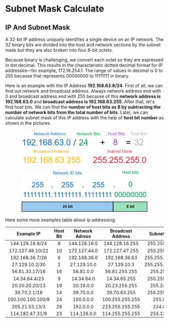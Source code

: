 # Subnet Mask Calculate

## IP And Subnet Mask
A 32-bit IP address uniquely identifies a single device on an IP network. The 32 binary bits are divided into the host and network sections by the subnet mask but they are also broken into four 8-bit octets.

Because binary is challenging, we convert each octet so they are expressed in dot decimal. This results in the characteristic dotted decimal format for IP addresses—for example, 172.16.254.1. The range of values in decimal is 0 to 255 because that represents 00000000 to 11111111 in binary.

Here is an example with the IP Address  **192.168.63.8/24**. First of all, we can find out network and broadcast address. Always network address end with 0 and broadcast address end with 255 because of this **network address is 192.168.63.0** and **broadcast address is 192.168.63.255**. After that, let's find host bits. We can find the **number of host bits as 8 by subtracting the number of network bits from the total number of bits**. Later, we can calculate subnet mask of this IP address with the help of **host bit number** as shown in the pictures. 

<p align="center"><img width="400" src="https://github.com/wasny0ps/Network-Notes/blob/main/0x4%20-%20Subnet%20Mask%20Calculate%20%26%20Subnetting/source/ip_addressing.png"></p> 

<p align="center"><img width="400" src="https://github.com/wasny0ps/Network-Notes/blob/main/0x4%20-%20Subnet%20Mask%20Calculate%20%26%20Subnetting/source/subnetmask-calculate.png"></p> 


Here some more examples table about ip addressing.

|Example IP|Host Bit|Network Adress|Broadcast Address|Subnet Mask|
|:---:|:---:|:---:|:---:|:---:|
|144.128.16.9/24|8|144.128.16.0|144.128.16.255|255.255.255.0|
|172.127.46.10/22|10|172.127.44.0|172.127.47.255|255.255.252.0|
|192.168.36.7/26|6|192.168.36.0|192.168.36.63|255.255.255.192|
|27.129.10.2/30|2|27.129.10.0|27.129.10.3|255.255.255.252|
|56.81.33.17/16|16|56.81.0.0|56.81.255.255|255.255.0.0|
|14.34.64.4/23|9|14.34.64.0|14.34.65.255 | 255.255.254.0|
|20.20.20.20/13|19|20.16.0.0|20.23.255.255 | 255.248.0.0|
|39.70.2.1/18|14|39.70.0.0 |39.70.63.255  | 255.255.192.0|
|100.100.100.100/8|24|100.0.0.0|100.255.255.255 |255.0.0.0|
|205.21.53.13/3|29|192.0.0.0|223.255.255.255 |224.0.0.0|
|114.182.47.31/9|23|114.128.0.0|114.255.255.255  |255.128.0.0|
